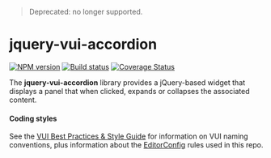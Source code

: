 > Deprecated: no longer supported.


# jquery-vui-accordion
[![NPM version][npm-image]][npm-url]
[![Build status][ci-image]][ci-url]
[![Coverage Status][coverage-image]][coverage-url]

The **jquery-vui-accordion** library provides a jQuery-based widget that displays a panel that when clicked, expands or collapses the associated content.

#### Coding styles
See the [VUI Best Practices & Style Guide](https://github.com/Brightspace/valence-ui-docs/wiki/Best-Practices-&-Style-Guide) for information on VUI naming conventions, plus information about the [EditorConfig](http://editorconfig.org) rules used in this repo.

[npm-url]: https://npmjs.org/package/jquery-vui-accordion
[npm-image]: https://img.shields.io/npm/v/jquery-vui-accordion.svg
[ci-image]: https://travis-ci.org/Brightspace/jquery-valence-ui-accordion.svg?branch=master
[ci-url]: https://travis-ci.org/Brightspace/jquery-valence-ui-accordion
[coverage-image]: https://img.shields.io/coveralls/Brightspace/jquery-valence-ui-accordion.svg
[coverage-url]: https://coveralls.io/r/Brightspace/jquery-valence-ui-accordion?branch=master
